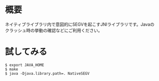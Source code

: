 # 概要

ネイティブライブラリ内で意図的にSEGVを起こすJNIライブラリです。Javaのクラッシュ時の挙動の確認などにご利用ください。

# 試してみる

```
$ export JAVA_HOME
$ make
$ java -Djava.library.path=. NativeSEGV
```


